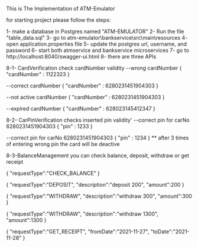 This is The Implementation of ATM-Emulator

for starting project please follow the steps:

1- make a database in Postgres named "ATM-EMULATOR" 
2- Run the file "table_data.sql"
3- go to atm-emulator\bankservice\src\main\resources 
4- open application.properties file 
5- update the postgres url, username, and password 
6- start both atmservice and bankservice microservices 
7- go to http://localhost:8040/swagger-ui.html 
8- there are three APIs 

8-1- CardVerification check cardNumber validity 
--wrong cardNumber
{
 "cardNumber" : 1122323 
}

--correct cardNumber
{
"cardNumber" : 6280231451904303
}

--not active cardNumber
{
"cardNumber" : 6280231451904303
}

--expired cardNumber
{
"cardNumber" : 628023145412347
}


8-2- CarPinVerification checks inserted pin validity'
--correct pin for carNo 6280231451904303
 {
 "pin" : 1233
 }

--correct pin for carNo 6280231451904303
{
"pin" : 1234
}
** after 3 times of entering wrong pin the card will be deactive


8-3-BalanceManagement you can check balance, deposit, withdraw  or get receipt 


{
	"requestType":"CHECK_BALANCE"
}

{
	"requestType":"DEPOSIT",
	"description":"deposit 200",
	"amount":200
}

{
	"requestType":"WITHDRAW",
	"description":"withdraw 300",
	"amount":300
}

{
	"requestType":"WITHDRAW",
	"description":"withdraw 1300",
	"amount":1300
}


{
	"requestType":"GET_RECEIPT",
	"fromDate":"2021-11-27",
	"toDate":"2021-11-28"
}
